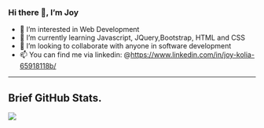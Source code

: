 ### Hi there 👋, I’m Joy

<!--
**jLuseno161/jLuseno161** is a ✨ _special_ ✨ repository because its `README.md` (this file) appears on your GitHub profile.

Here are some ideas to get you started:

- 🔭 I’m currently working on ...
- 👀 I’m interested in Web Development
- 🌱 I’m currently learning Javascript,JQuery, Bootstrap and CSS
- 👯 I’m looking to collaborate on ...
- 💞️ I’m looking to collaborate on with anyone in software development
- 🤔 I’m looking for help with ...
- 💬 Ask me about ...
- 📫 How to reach me: ...
- You can find me via linkedin: @https://www.linkedin.com/in/joy-kolia-65918118b/
                          github:@https://github.com/jLuseno161
- 😄 Pronouns: ...
- ⚡ Fun fact: ...
-->

- 👀 I’m interested in Web Development
- 🌱 I’m currently learning Javascript, JQuery,Bootstrap, HTML and CSS
- 💞️ I’m looking to collaborate with anyone in software development
- 📫 You can find me via linkedin: @https://www.linkedin.com/in/joy-kolia-65918118b/

<hr>

## Brief GitHub Stats.

<a href="#">
  <img align="top" src="https://github-readme-stats.vercel.app/api/top-langs/?username=jLuseno161&hide=less,html,css,scss&layout=compact&title_color=6cc644&border_radius=0" />
